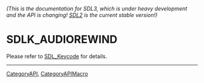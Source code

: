 ###### (This is the documentation for SDL3, which is under heavy development and the API is changing! [SDL2](https://wiki.libsdl.org/SDL2/) is the current stable version!)
# SDLK_AUDIOREWIND

Please refer to [SDL_Keycode](SDL_Keycode) for details.

----
[CategoryAPI](CategoryAPI), [CategoryAPIMacro](CategoryAPIMacro)

